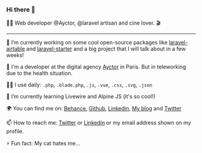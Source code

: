 ### Hi there 👋

👨‍💻 Web developer @Ayctor, @laravel artisan and cine lover. 🎬

---

🔭 I’m currently working on some cool open-source packages like [laravel-airtable](https://github.com/axeldotdev/laravel-airtable) and [laravel-starter](https://github.com/axeldotdev/laravel-starter) and a big project that I will talk about in a few weeks!

💼 I'm a developer at the digital agency [Ayctor](https://ayctor.com) in Paris. But in teleworking due to the health situation.

👨‍💻 I use daily: `.php`, `.blade.php`, `.js`, `.vue`, `.css`, `.svg`, `.json`

🌱 I’m currently learning Livewire and Alpine JS (it's so cool!)

🌍 You can find me on: [Behance](https://www.behance.net/axeldotdev), [Github](https://github.com/axeldotdev), [Linkedin](https://www.linkedin.com/in/axelcharpentier0/), [My blog](https://world.hey.com/axel.charpentier) and [Twitter](https://twitter.com/axeldotdev)

📫 How to reach me: [Twitter](https://twitter.com/axeldotdev) or [Linkedin](https://www.linkedin.com/in/axelcharpentier0/) or my email address shown on my profile.

⚡ Fun fact: My cat hates me...
